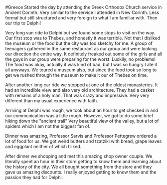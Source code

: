 #Greece
Started the day by attending the Greek Orthodox Church service in Ancient Corinth. Very similar to the service I attended in New Corinth. Less formal but still structured and very foreign to what I am familiar with. Then our trip to Delphi! 

Very long van ride to Delphi but we found some stops to visit on the way. Our first stop was to Thebes, and honestly it was terrible. Not that I disliked the museum or the food but the city was too sketchy for me. A group of teenagers gathered in the same restaurant as our group and were looking our direction the entire way. It definitely freaked out some of the girls and all the guys in our group were preparing for the worst. Luckily, no problems! The food was okay, actually it was kind of bad, but I was so hungry I ate it all anyways. We toured a museum also, but since the food took so long to get we rushed through the museum to make it our of Thebes on time. 

After another long car ride we stopped at one of the oldest monasteries. It had an incredible view and also very old architecture. They had a casket with remains of a holy man. That was crazy and impressive. Very very different than my usual experience with faith. 

Arriving at Delphi was rough, we took about an hour to get checked in and our communication was a little rough. However, we got to do some brief hiking down the "ancient trail" Very beautiful view of the valley, but a lot of spiders which I am not the biggest fan of. 

Dinner was amazing, Professor Sarvis and Professor Pettegrew ordered a lot of food for us. We got weird butters and tzatziki  with bread, grape leaves and eggplant neither of which I liked. 

After dinner we shopping and met this amazing shop owner couple. We literally spent an hour in their store getting to know them and learning about the history of the city. We all bought something from the store and they gave us amazing discounts. I really enjoyed getting to know them and the passion they had for Delphi.